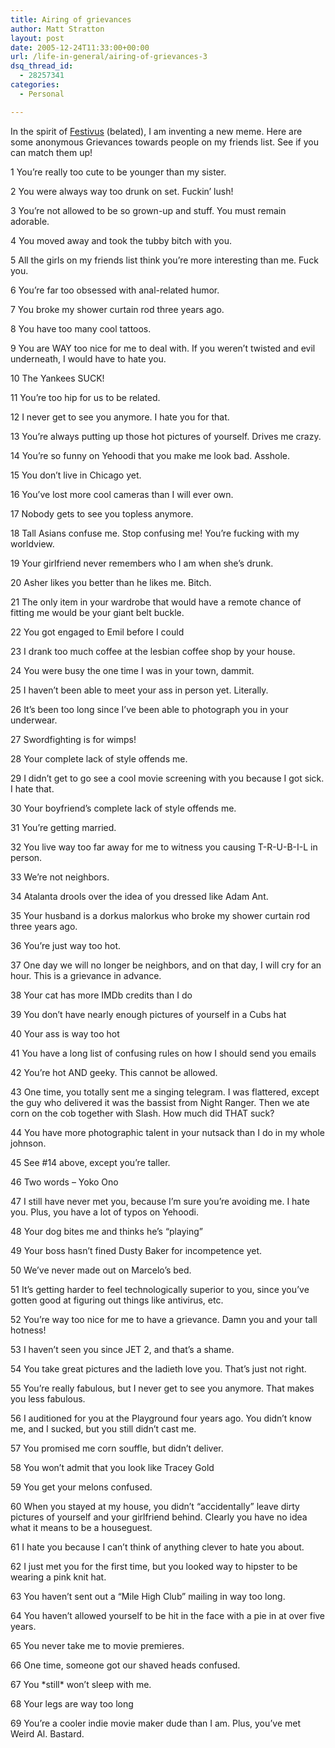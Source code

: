 ```yaml
---
title: Airing of grievances
author: Matt Stratton
layout: post
date: 2005-12-24T11:33:00+00:00
url: /life-in-general/airing-of-grievances-3
dsq_thread_id:
  - 28257341
categories:
  - Personal

---
```

In the spirit of <a href="https://en.wikipedia.org/wiki/Festivus" target="_blank">Festivus</a> (belated), I am inventing a new meme. Here are some anonymous Grievances towards people on my friends list. See if you can match them up!

1 You&#8217;re really too cute to be younger than my sister.
  
2 You were always way too drunk on set. Fuckin&#8217; lush!
  
3 You&#8217;re not allowed to be so grown-up and stuff. You must remain adorable.
  
4 You moved away and took the tubby bitch with you.
  
5 All the girls on my friends list think you&#8217;re more interesting than me. Fuck you.
  
6 You&#8217;re far too obsessed with anal-related humor.
  
7 You broke my shower curtain rod three years ago.
  
8 You have too many cool tattoos.
  
9 You are WAY too nice for me to deal with. If you weren&#8217;t twisted and evil underneath, I would have to hate you.
  
10 The Yankees SUCK!
  
11 You&#8217;re too hip for us to be related.
  
12 I never get to see you anymore. I hate you for that.
  
13 You&#8217;re always putting up those hot pictures of yourself. Drives me crazy.
  
14 You&#8217;re so funny on Yehoodi that you make me look bad. Asshole.
  
15 You don&#8217;t live in Chicago yet.
  
16 You&#8217;ve lost more cool cameras than I will ever own.
  
17 Nobody gets to see you topless anymore.
  
18 Tall Asians confuse me. Stop confusing me! You&#8217;re fucking with my worldview.
  
19 Your girlfriend never remembers who I am when she&#8217;s drunk.
  
20 Asher likes you better than he likes me. Bitch.
  
21 The only item in your wardrobe that would have a remote chance of fitting me would be your giant belt buckle.
  
22 You got engaged to Emil before I could
  
23 I drank too much coffee at the lesbian coffee shop by your house.
  
24 You were busy the one time I was in your town, dammit.
  
25 I haven&#8217;t been able to meet your ass in person yet. Literally.
  
26 It&#8217;s been too long since I&#8217;ve been able to photograph you in your underwear.
  
27 Swordfighting is for wimps!
  
28 Your complete lack of style offends me.
  
29 I didn&#8217;t get to go see a cool movie screening with you because I got sick. I hate that.
  
30 Your boyfriend&#8217;s complete lack of style offends me.
  
31 You&#8217;re getting married.
  
32 You live way too far away for me to witness you causing T-R-U-B-I-L in person.
  
33 We&#8217;re not neighbors.
  
34 Atalanta drools over the idea of you dressed like Adam Ant.
  
35 Your husband is a dorkus malorkus who broke my shower curtain rod three years ago.
  
36 You&#8217;re just way too hot.
  
37 One day we will no longer be neighbors, and on that day, I will cry for an hour. This is a grievance in advance.
  
38 Your cat has more IMDb credits than I do
  
39 You don&#8217;t have nearly enough pictures of yourself in a Cubs hat
  
40 Your ass is way too hot
  
41 You have a long list of confusing rules on how I should send you emails
  
42 You&#8217;re hot AND geeky. This cannot be allowed.
  
43 One time, you totally sent me a singing telegram. I was flattered, except the guy who delivered it was the bassist from Night Ranger. Then we ate corn on the cob together with Slash. How much did THAT suck?
  
44 You have more photographic talent in your nutsack than I do in my whole johnson.
  
45 See #14 above, except you&#8217;re taller.
  
46 Two words &#8211; Yoko Ono
  
47 I still have never met you, because I&#8217;m sure you&#8217;re avoiding me. I hate you. Plus, you have a lot of typos on Yehoodi.
  
48 Your dog bites me and thinks he&#8217;s &#8220;playing&#8221;
  
49 Your boss hasn&#8217;t fined Dusty Baker for incompetence yet.
  
50 We&#8217;ve never made out on Marcelo&#8217;s bed.
  
51 It&#8217;s getting harder to feel technologically superior to you, since you&#8217;ve gotten good at figuring out things like antivirus, etc.
  
52 You&#8217;re way too nice for me to have a grievance. Damn you and your tall hotness!
  
53 I haven&#8217;t seen you since JET 2, and that&#8217;s a shame.
  
54 You take great pictures and the ladieth love you. That&#8217;s just not right.
  
55 You&#8217;re really fabulous, but I never get to see you anymore. That makes you less fabulous.
  
56 I auditioned for you at the Playground four years ago. You didn&#8217;t know me, and I sucked, but you still didn&#8217;t cast me.
  
57 You promised me corn souffle, but didn&#8217;t deliver.
  
58 You won&#8217;t admit that you look like Tracey Gold
  
59 You get your melons confused.
  
60 When you stayed at my house, you didn&#8217;t &#8220;accidentally&#8221; leave dirty pictures of yourself and your girlfriend behind. Clearly you have no idea what it means to be a houseguest.
  
61 I hate you because I can&#8217;t think of anything clever to hate you about.
  
62 I just met you for the first time, but you looked way to hipster to be wearing a pink knit hat.
  
63 You haven&#8217;t sent out a &#8220;Mile High Club&#8221; mailing in way too long.
  
64 You haven&#8217;t allowed yourself to be hit in the face with a pie in at over five years.
  
65 You never take me to movie premieres.
  
66 One time, someone got our shaved heads confused.
  
67 You \*still\* won&#8217;t sleep with me.
  
68 Your legs are way too long
  
69 You&#8217;re a cooler indie movie maker dude than I am. Plus, you&#8217;ve met Weird Al. Bastard.